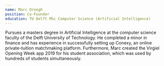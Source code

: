 ```yaml
---
name: Marc Droogh 
position: Co-Founder
education: TU Delft MSc Computer Science (Artificial Intelligence)
---
```


Pursues a masters degree in Artificial Intelligence at the computer science faculty of the Delft University of Technology. He completed a minor in finance and has experience in successfully setting up Conexy, an online private-tuition matchmaking platform. Furthermore, Marc created the Virgiel Opening Week app 2019 for his student association, which was used by hundreds of students simultaneously.

